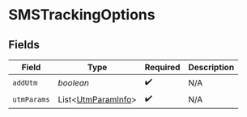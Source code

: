 # SMSTrackingOptions


## Fields

| Field                                                          | Type                                                           | Required                                                       | Description                                                    |
| -------------------------------------------------------------- | -------------------------------------------------------------- | -------------------------------------------------------------- | -------------------------------------------------------------- |
| `addUtm`                                                       | *boolean*                                                      | :heavy_check_mark:                                             | N/A                                                            |
| `utmParams`                                                    | List\<[UtmParamInfo](../../models/components/UtmParamInfo.md)> | :heavy_check_mark:                                             | N/A                                                            |
